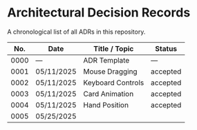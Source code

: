 # Architectural Decision Records

A chronological list of all ADRs in this repository.

| No.  | Date       | Title / Topic      | Status   |
| ---- | ---------- | ------------------ | ------   |
| 0000 | —          | ADR Template       | —        |
| 0001 | 05/11/2025 | Mouse Dragging     | accepted |
| 0002 | 05/11/2025 | Keyboard Controls  | accepted |
| 0003 | 05/11/2025 | Card Animation     | accepted |
| 0004 | 05/11/2025 | Hand Position      | accepted |
| 0005 | 05/25/2025 | <title TBD>        | proposed |
| 0006 | 05/25/2025 | Engine Separation  | accepted |